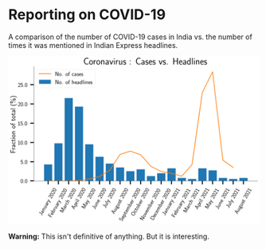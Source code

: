 # Reporting on COVID-19


A comparison of the number of COVID-19 cases in India vs. the number of times it was mentioned in Indian Express headlines. 

![number of cases vs. the reporting on the cases](https://raw.githubusercontent.com/Kitchi/covid-news/main/news_vs_cases.png)


**Warning:** This isn't definitive of anything. But it is interesting.

